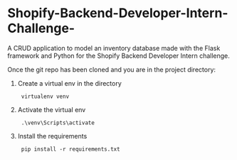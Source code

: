# Shopify-Backend-Developer-Intern-Challenge-
A CRUD application to model an inventory database made with the Flask framework and Python for the Shopify Backend Developer Intern challenge.

Once the git repo has been cloned and you are in the project directory: 

1. Create a virtual env in the directory 

        virtualenv venv

2. Activate the virtual env 

        .\venv\Scripts\activate

3. Install the requirements 

        pip install -r requirements.txt 

